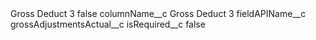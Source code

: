<?xml version="1.0" encoding="UTF-8"?>
<CustomMetadata xmlns="http://soap.sforce.com/2006/04/metadata" xmlns:xsi="http://www.w3.org/2001/XMLSchema-instance" xmlns:xsd="http://www.w3.org/2001/XMLSchema">
    <label>Gross Deduct 3</label>
    <protected>false</protected>
    <values>
        <field>columnName__c</field>
        <value xsi:type="xsd:string">Gross Deduct 3</value>
    </values>
    <values>
        <field>fieldAPIName__c</field>
        <value xsi:type="xsd:string">grossAdjustmentsActual__c</value>
    </values>
    <values>
        <field>isRequired__c</field>
        <value xsi:type="xsd:boolean">false</value>
    </values>
</CustomMetadata>
